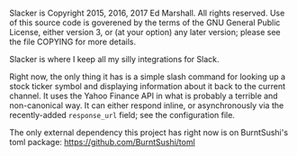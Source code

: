Slacker is Copyright 2015, 2016, 2017 Ed Marshall. All rights reserved. Use of
this source code is goverened by the terms of the GNU General Public License,
either version 3, or (at your option) any later version; please see the file
COPYING for more details.

Slacker is where I keep all my silly integrations for Slack.

Right now, the only thing it has is a simple slash command for looking up a
stock ticker symbol and displaying information about it back to the current
channel. It uses the Yahoo Finance API in what is probably a terrible and
non-canonical way. It can either respond inline, or asynchronously via the
recently-added `response_url` field; see the configuration file.

The only external dependency this project has right now is on BurntSushi's toml
package: https://github.com/BurntSushi/toml

